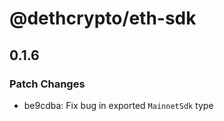 # @dethcrypto/eth-sdk

## 0.1.6
### Patch Changes

- be9cdba: Fix bug in exported `MainnetSdk` type
